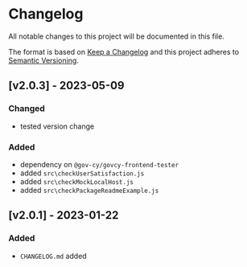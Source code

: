 # Changelog
 
All notable changes to this project will be documented in this file.
 
The format is based on [Keep a Changelog](https://keepachangelog.com/en/1.0.0/)
and this project adheres to [Semantic Versioning](https://semver.org/spec/v2.0.0.html).

## [v2.0.3] - 2023-05-09
### Changed
- tested version change 
### Added
- dependency on `@gov-cy/govcy-frontend-tester`
- added `src\checkUserSatisfaction.js`
- added `src\checkMockLocalHost.js`
- added `src\checkPackageReadmeExample.js`

## [v2.0.1] - 2023-01-22
### Added
- `CHANGELOG.md` added 
